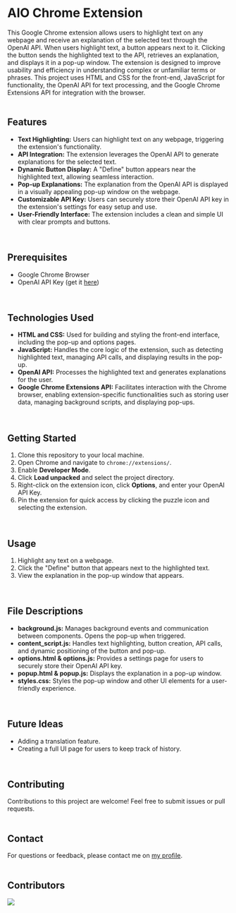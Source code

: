 # AIO Chrome Extension
This Google Chrome extension allows users to highlight text on any webpage and receive an explanation of the selected text through the OpenAI API. When users highlight text, a button appears next to it. Clicking the button sends the highlighted text to the API, retrieves an explanation, and displays it in a pop-up window. The extension is designed to improve usability and efficiency in understanding complex or unfamiliar terms or phrases. This project uses HTML and CSS for the front-end, JavaScript for functionality, the OpenAI API for text processing, and the Google Chrome Extensions API for integration with the browser.
<br><br>

## Features
- **Text Highlighting:** Users can highlight text on any webpage, triggering the extension's functionality.
- **API Integration:** The extension leverages the OpenAI API to generate explanations for the selected text.
- **Dynamic Button Display:** A "Define" button appears near the highlighted text, allowing seamless interaction.
- **Pop-up Explanations:** The explanation from the OpenAI API is displayed in a visually appealing pop-up window on the webpage.
- **Customizable API Key:** Users can securely store their OpenAI API key in the extension's settings for easy setup and use.
- **User-Friendly Interface:** The extension includes a clean and simple UI with clear prompts and buttons.
<br>

## Prerequisites
- Google Chrome Browser
- OpenAI API Key (get it [here](https://openai.com/api/))
<br>

## Technologies Used
- **HTML and CSS:** Used for building and styling the front-end interface, including the pop-up and options pages.
- **JavaScript:** Handles the core logic of the extension, such as detecting highlighted text, managing API calls, and displaying results in the pop-up.
- **OpenAI API:** Processes the highlighted text and generates explanations for the user.
- **Google Chrome Extensions API:** Facilitates interaction with the Chrome browser, enabling extension-specific functionalities such as storing user data, managing background scripts, and displaying pop-ups.
<br>

## Getting Started
1. Clone this repository to your local machine.
2. Open Chrome and navigate to `chrome://extensions/`.
3. Enable **Developer Mode**.
4. Click **Load unpacked** and select the project directory.
5. Right-click on the extension icon, click **Options**, and enter your OpenAI API Key.
6. Pin the extension for quick access by clicking the puzzle icon and selecting the extension.
<br>

## Usage
1. Highlight any text on a webpage.
2. Click the "Define" button that appears next to the highlighted text.
3. View the explanation in the pop-up window that appears.
<br>

## File Descriptions
- **background.js:** Manages background events and communication between components. Opens the pop-up when triggered.
- **content_script.js:** Handles text highlighting, button creation, API calls, and dynamic positioning of the button and pop-up.
- **options.html & options.js:** Provides a settings page for users to securely store their OpenAI API key.
- **popup.html & popup.js:** Displays the explanation in a pop-up window.
- **styles.css:** Styles the pop-up window and other UI elements for a user-friendly experience.
<br>

## Future Ideas
- Adding a translation feature.
- Creating a full UI page for users to keep track of history.
<br>

## Contributing
Contributions to this project are welcome! Feel free to submit issues or pull requests.
<br><br>

## Contact
For questions or feedback, please contact me on [my profile](https://github.com/wangster6).
<br><br>

## Contributors
<a href="https://github.com/wangster6/aio-extension/graphs/contributors"><img src="https://contrib.rocks/image?repo=wangster6/aio-extension" /></a>
<a href="https://github.com/Andydchoo/aio-extension/graphs/contributors"></a>
